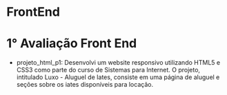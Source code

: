# FrontEnd

# 1° Avaliação Front End
- projeto_html_p1: Desenvolvi um website responsivo utilizando HTML5 e CSS3 como parte do curso de Sistemas para Internet. O projeto, intitulado Luxo - Aluguel de Iates, consiste em uma página de aluguel e seções sobre os iates disponíveis para locação.


